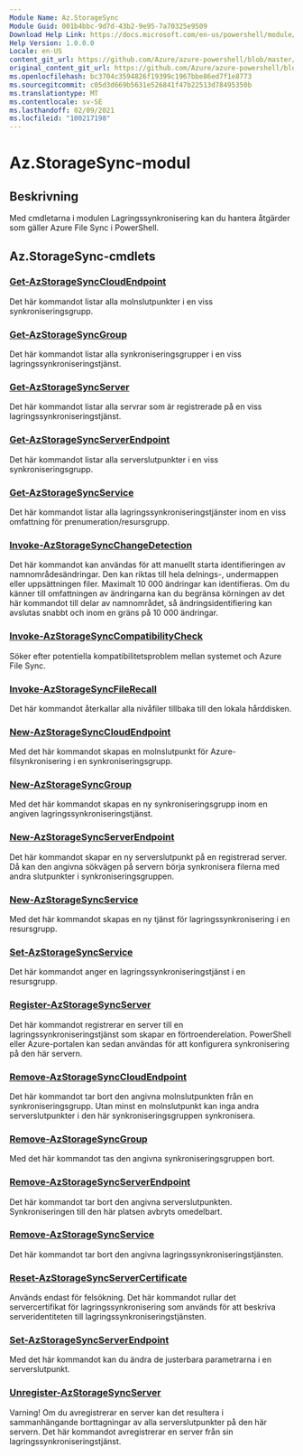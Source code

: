 ```yaml
---
Module Name: Az.StorageSync
Module Guid: 001b4bbc-9d7d-43b2-9e95-7a70325e9509
Download Help Link: https://docs.microsoft.com/en-us/powershell/module/az.storagesync
Help Version: 1.0.0.0
Locale: en-US
content_git_url: https://github.com/Azure/azure-powershell/blob/master/src/StorageSync/StorageSync/help/Az.StorageSync.md
original_content_git_url: https://github.com/Azure/azure-powershell/blob/master/src/StorageSync/StorageSync/help/Az.StorageSync.md
ms.openlocfilehash: bc3704c3594826f19399c1967bbe86ed7f1e8773
ms.sourcegitcommit: c05d3d669b5631e526841f47b22513d78495350b
ms.translationtype: MT
ms.contentlocale: sv-SE
ms.lasthandoff: 02/09/2021
ms.locfileid: "100217198"
---
```

# Az.StorageSync-modul
## Beskrivning
Med cmdletarna i modulen Lagringssynkronisering kan du hantera åtgärder som gäller Azure File Sync i PowerShell.

## Az.StorageSync-cmdlets
### [Get-AzStorageSyncCloudEndpoint](Get-AzStorageSyncCloudEndpoint.md)
Det här kommandot listar alla molnslutpunkter i en viss synkroniseringsgrupp.

### [Get-AzStorageSyncGroup](Get-AzStorageSyncGroup.md)
Det här kommandot listar alla synkroniseringsgrupper i en viss lagringssynkroniseringstjänst.

### [Get-AzStorageSyncServer](Get-AzStorageSyncServer.md)
Det här kommandot listar alla servrar som är registrerade på en viss lagringssynkroniseringstjänst.

### [Get-AzStorageSyncServerEndpoint](Get-AzStorageSyncServerEndpoint.md)
Det här kommandot listar alla serverslutpunkter i en viss synkroniseringsgrupp.

### [Get-AzStorageSyncService](Get-AzStorageSyncService.md)
Det här kommandot listar alla lagringssynkroniseringstjänster inom en viss omfattning för prenumeration/resursgrupp.

### [Invoke-AzStorageSyncChangeDetection](Invoke-AzStorageSyncChangeDetection.md)
Det här kommandot kan användas för att manuellt starta identifieringen av namnområdesändringar. Den kan riktas till hela delnings-, undermappen eller uppsättningen filer. Maximalt 10 000 ändringar kan identifieras. Om du känner till omfattningen av ändringarna kan du begränsa körningen av det här kommandot till delar av namnområdet, så ändringsidentifiering kan avslutas snabbt och inom en gräns på 10 000 ändringar.

### [Invoke-AzStorageSyncCompatibilityCheck](Invoke-AzStorageSyncCompatibilityCheck.md)
Söker efter potentiella kompatibilitetsproblem mellan systemet och Azure File Sync.

### [Invoke-AzStorageSyncFileRecall](Invoke-AzStorageSyncFileRecall.md)
Det här kommandot återkallar alla nivåfiler tillbaka till den lokala hårddisken.

### [New-AzStorageSyncCloudEndpoint](New-AzStorageSyncCloudEndpoint.md)
Med det här kommandot skapas en molnslutpunkt för Azure-filsynkronisering i en synkroniseringsgrupp.

### [New-AzStorageSyncGroup](New-AzStorageSyncGroup.md)
Med det här kommandot skapas en ny synkroniseringsgrupp inom en angiven lagringssynkroniseringstjänst.

### [New-AzStorageSyncServerEndpoint](New-AzStorageSyncServerEndpoint.md)
Det här kommandot skapar en ny serverslutpunkt på en registrerad server. Då kan den angivna sökvägen på servern börja synkronisera filerna med andra slutpunkter i synkroniseringsgruppen.

### [New-AzStorageSyncService](New-AzStorageSyncService.md)
Med det här kommandot skapas en ny tjänst för lagringssynkronisering i en resursgrupp.

### [Set-AzStorageSyncService](New-AzStorageSyncService.md)
Det här kommandot anger en lagringssynkroniseringstjänst i en resursgrupp.

### [Register-AzStorageSyncServer](Register-AzStorageSyncServer.md)
Det här kommandot registrerar en server till en lagringssynkroniseringstjänst som skapar en förtroenderelation. PowerShell eller Azure-portalen kan sedan användas för att konfigurera synkronisering på den här servern.

### [Remove-AzStorageSyncCloudEndpoint](Remove-AzStorageSyncCloudEndpoint.md)
Det här kommandot tar bort den angivna molnslutpunkten från en synkroniseringsgrupp. Utan minst en molnslutpunkt kan inga andra serverslutpunkter i den här synkroniseringsgruppen synkronisera.

### [Remove-AzStorageSyncGroup](Remove-AzStorageSyncGroup.md)
Med det här kommandot tas den angivna synkroniseringsgruppen bort.

### [Remove-AzStorageSyncServerEndpoint](Remove-AzStorageSyncServerEndpoint.md)
Det här kommandot tar bort den angivna serverslutpunkten. Synkroniseringen till den här platsen avbryts omedelbart.

### [Remove-AzStorageSyncService](Remove-AzStorageSyncService.md)
Det här kommandot tar bort den angivna lagringssynkroniseringstjänsten.

### [Reset-AzStorageSyncServerCertificate](Reset-AzStorageSyncServerCertificate.md)
Används endast för felsökning. Det här kommandot rullar det servercertifikat för lagringssynkronisering som används för att beskriva serveridentiteten till lagringssynkroniseringstjänsten.

### [Set-AzStorageSyncServerEndpoint](Set-AzStorageSyncServerEndpoint.md)
Med det här kommandot kan du ändra de justerbara parametrarna i en serverslutpunkt.

### [Unregister-AzStorageSyncServer](Unregister-AzStorageSyncServer.md)
Varning! Om du avregistrerar en server kan det resultera i sammanhängande borttagningar av alla serverslutpunkter på den här servern. Det här kommandot avregistrerar en server från sin lagringssynkroniseringstjänst.

